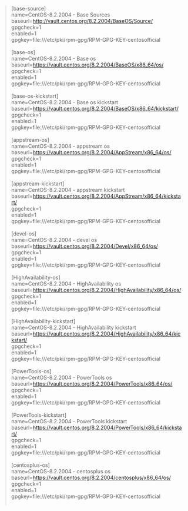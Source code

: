 >[base-source]<br/>
name=CentOS-8.2.2004 - Base Sources<br/>
baseurl=http://vault.centos.org/8.2.2004/BaseOS/Source/<br/>
gpgcheck=1<br/>
enabled=1<br/>
gpgkey=file:///etc/pki/rpm-gpg/RPM-GPG-KEY-centosofficial<br/><br/>
[base-os]<br/>
name=CentOS-8.2.2004 - Base os<br/>
baseurl=https://vault.centos.org/8.2.2004/BaseOS/x86_64/os/<br/>
gpgcheck=1<br/>
enabled=1<br/>
gpgkey=file:///etc/pki/rpm-gpg/RPM-GPG-KEY-centosofficial<br/><br/>
[base-os-kickstart]<br/>
name=CentOS-8.2.2004 - Base os kickstart<br/>
baseurl=https://vault.centos.org/8.2.2004/BaseOS/x86_64/kickstart/<br/>
gpgcheck=1<br/>
enabled=1<br/>
gpgkey=file:///etc/pki/rpm-gpg/RPM-GPG-KEY-centosofficial<br/><br/>
[appstream-os]<br/>
name=CentOS-8.2.2004 - appstream os<br/>
baseurl=https://vault.centos.org/8.2.2004/AppStream/x86_64/os/<br/>
gpgcheck=1<br/>
enabled=1<br/>
gpgkey=file:///etc/pki/rpm-gpg/RPM-GPG-KEY-centosofficial<br/><br/>
[appstream-kickstart]<br/>
name=CentOS-8.2.2004 - appstream kickstart<br/>
baseurl=https://vault.centos.org/8.2.2004/AppStream/x86_64/kickstart/<br/>
gpgcheck=1<br/>
enabled=1<br/>
gpgkey=file:///etc/pki/rpm-gpg/RPM-GPG-KEY-centosofficial<br/><br/>
[devel-os]<br/>
name=CentOS-8.2.2004 - devel os<br/>
baseurl=https://vault.centos.org/8.2.2004/Devel/x86_64/os/<br/>
gpgcheck=1<br/>
enabled=1<br/>
gpgkey=file:///etc/pki/rpm-gpg/RPM-GPG-KEY-centosofficial<br/><br/>
[HighAvailability-os]<br/>
name=CentOS-8.2.2004 - HighAvailability os<br/>
baseurl=https://vault.centos.org/8.2.2004/HighAvailability/x86_64/os/<br/>
gpgcheck=1<br/>
enabled=1<br/>
gpgkey=file:///etc/pki/rpm-gpg/RPM-GPG-KEY-centosofficial<br/><br/>
[HighAvailability-kickstart]<br/>
name=CentOS-8.2.2004 - HighAvailability kickstart<br/>
baseurl=https://vault.centos.org/8.2.2004/HighAvailability/x86_64/kickstart/<br/>
gpgcheck=1<br/>
enabled=1<br/>
gpgkey=file:///etc/pki/rpm-gpg/RPM-GPG-KEY-centosofficial<br/><br/>
[PowerTools-os]<br/>
name=CentOS-8.2.2004 - PowerTools os<br/>
baseurl=https://vault.centos.org/8.2.2004/PowerTools/x86_64/os/<br/>
gpgcheck=1<br/>
enabled=1<br/>
gpgkey=file:///etc/pki/rpm-gpg/RPM-GPG-KEY-centosofficial<br/><br/>
[PowerTools-kickstart]<br/>
name=CentOS-8.2.2004 - PowerTools kickstart<br/>
baseurl=https://vault.centos.org/8.2.2004/PowerTools/x86_64/kickstart/<br/>
gpgcheck=1<br/>
enabled=1<br/>
gpgkey=file:///etc/pki/rpm-gpg/RPM-GPG-KEY-centosofficial<br/><br/>
[centosplus-os]<br/>
name=CentOS-8.2.2004 - centosplus os<br/>
baseurl=https://vault.centos.org/8.2.2004/centosplus/x86_64/os/<br/>
gpgcheck=1<br/>
enabled=1<br/>
gpgkey=file:///etc/pki/rpm-gpg/RPM-GPG-KEY-centosofficial<br/><br/>
